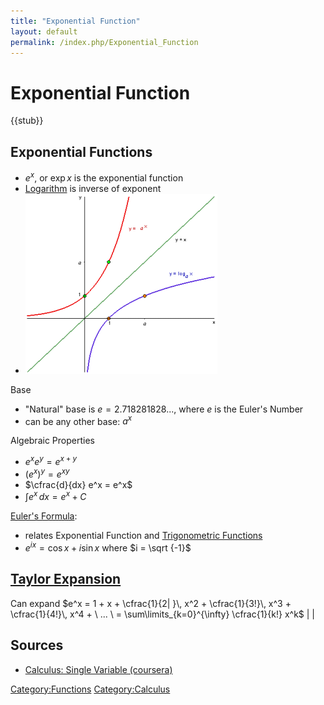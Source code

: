 ```yaml
---
title: "Exponential Function"
layout: default
permalink: /index.php/Exponential_Function
---
```


# Exponential Function

{{stub}}

## Exponential Functions
- $e^x$, or $\exp x$ is the exponential function
- [Logarithm](Logarithm) is inverse of exponent
- <img src="https://raw.githubusercontent.com/alexeygrigorev/wiki-figures/master/crs/calc/exp-log.png" alt="Image">


Base
- "Natural" base is $e = 2.718281828...$, where $e$ is the Euler's Number
- can be any other base: $a^x$


Algebraic Properties 
- $e^x e^y = e^{x + y}$
- $(e^x)^y = e^{xy}$
- $\cfrac{d}{dx} e^x = e^x$
- $\int e^x\, dx = e^x + C$


[Euler's Formula](Euler's_Formula):
- relates Exponential Function and [Trigonometric Functions](Trigonometric_Functions)
- $e^{ix} = \cos x + i \sin x$ where $i = \sqrt {-1}$


## [Taylor Expansion](Taylor_Series)
Can expand $e^x = 1 + x + \cfrac{1}{2|  }\, x^2 + \cfrac{1}{3!}\, x^3 + \cfrac{1}{4!}\, x^4 + \ ... \ = \sum\limits_{k=0}^{\infty} \cfrac{1}{k!} x^k$ | |
## Sources
- [Calculus: Single Variable (coursera)](Calculus__Single_Variable_(coursera))

[Category:Functions](Category_Functions)
[Category:Calculus](Category_Calculus)